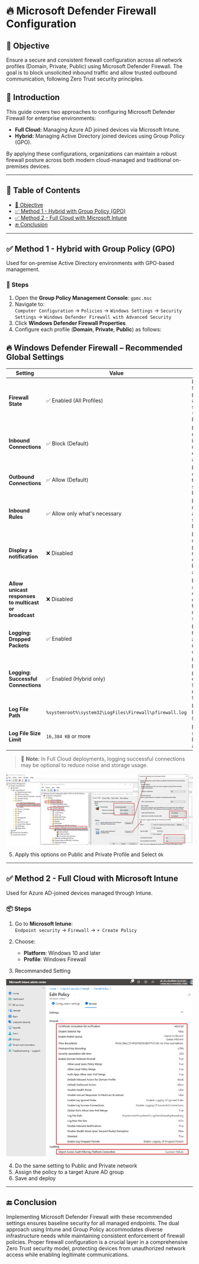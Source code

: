 # 🔥 Microsoft Defender Firewall Configuration

## 🎯 Objective

Ensure a secure and consistent firewall configuration across all network profiles (Domain, Private, Public) using Microsoft Defender Firewall. The goal is to block unsolicited inbound traffic and allow trusted outbound communication, following Zero Trust security principles.

## 📝 Introduction

This guide covers two approaches to configuring Microsoft Defender Firewall for enterprise environments:

- **Full Cloud:** Managing Azure AD joined devices via Microsoft Intune.  
- **Hybrid:** Managing Active Directory joined devices using Group Policy (GPO).

By applying these configurations, organizations can maintain a robust firewall posture across both modern cloud-managed and traditional on-premises devices.

---

## 📘 Table of Contents

* [🎯 Objective](#-objective)
* [✅ Method 1 - Hybrid with Group Policy (GPO)](#-method-1---hybrid-with-group-policy-gpo)
* [✅ Method 2 - Full Cloud with Microsoft Intune](#-method-2---full-cloud-with-microsoft-intune)
* [🔚 Conclusion](#-conclusion)
  
---

## ✅ Method 1 - Hybrid with Group Policy (GPO)

Used for on-premise Active Directory environments with GPO-based management.

### 🚀  Steps

1. Open the **Group Policy Management Console**: `gpmc.msc`
2. Navigate to:  
   `Computer Configuration` → `Policies` → `Windows Settings` → `Security Settings` → `Windows Defender Firewall with Advanced Security`
3. Click **Windows Defender Firewall Properties**
4. Configure each profile (**Domain**, **Private**, **Public**) as follows:

## 🔥 Windows Defender Firewall – Recommended Global Settings

| Setting | Value | Description |
|---------|-------|-------------|
| **Firewall State** | ✅ Enabled (All Profiles) | Ensures firewall protection is active in all scenarios (Domain, Private, Public) |
| **Inbound Connections** | ✅ Block (Default) | Blocks all unsolicited incoming traffic unless explicitly allowed |
| **Outbound Connections** | ✅ Allow (Default) | Permits outbound traffic unless specifically blocked |
| **Inbound Rules** |  ✅ Allow only what's necessary | Define explicit rules for allowed services (e.g., RDP, SMB) |
| **Display a notification** | ❌ Disabled | Prevents unnecessary pop-ups and reduces exposure of blocked actions |
| **Allow unicast responses to multicast or broadcast** | ❌ Disabled | Prevents attackers from discovering devices through network scanning |
| **Logging: Dropped Packets** | ✅ Enabled | Helps in troubleshooting and auditing rejected connections |
| **Logging: Successful Connections** | ✅ Enabled (Hybrid only) | Useful in hybrid/on-prem environments for visibility, not required in full cloud |
| **Log File Path** | `%systemroot%\system32\LogFiles\Firewall\pfirewall.log` | Default location for firewall logs |
| **Log File Size Limit** | `16,384 KB` or more | Ensures sufficient history for auditing |

> 📝 **Note:** In Full Cloud deployments, logging successful connections may be optional to reduce noise and storage usage.


![GPO-Firewall](https://github.com/AliChoukatli/CyberShield-Enterprise/blob/main/04_AzureAD_Sync_%26_Endpoint_Security/Screenshots/GPO-Firewall.png)

5. Apply this options on Public and Private Profile and Select `Ok`

---


## ✅ Method 2 - Full Cloud with Microsoft Intune

Used for Azure AD-joined devices managed through Intune.

### 📦 Steps

1. Go to **Microsoft Intune**:  
   `Endpoint security` → `Firewall` → `+ Create Policy`
2. Choose:
   - **Platform**: Windows 10 and later  
   - **Profile**: Windows Firewall

3. Recommanded Setting

![Firewall_Setting](https://github.com/AliChoukatli/CyberShield-Enterprise/blob/main/04_AzureAD_Sync_%26_Endpoint_Security/Screenshots/Firewall_Setting.png)

4. Do the same setting to Public and Private network
5. Assign the policy to a target Azure AD group  
6. Save and deploy

---


## 🔚 Conclusion

Implementing Microsoft Defender Firewall with these recommended settings ensures baseline security for all managed endpoints. The dual approach using Intune and Group Policy accommodates diverse infrastructure needs while maintaining consistent enforcement of firewall policies. Proper firewall configuration is a crucial layer in a comprehensive Zero Trust security model, protecting devices from unauthorized network access while enabling legitimate communications.


